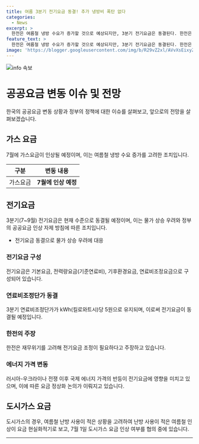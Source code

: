 ```yaml
---
title: 여름 3분기 전기요금 동결! 추가 냉방비 폭탄 없다
categories:
  - News
excerpt: >
  한전은 여름철 냉방 수요가 증가할 것으로 예상되지만, 3분기 전기요금은 동결된다. 한전은 LNG 가격 하락을 고려해 3분기 조정단가를 음수로 산정했으나, 정부의 지시에 따라 최대치인 +5원을 유지하기로 했다. 이에 대해 한전은 전기요금 동결보다는 인상이 필요하다고 주장하고 있으며, 국제 에너지 가격 반등으로 인한 적자를 우려하고 있다. 하지만 정부는 물가 상승 우려로 공공요금 인상을 최대한 자제하겠다는 입장이다. 도시가스의 경우에도 여름철 난방 사용이 적기 때문에 7월 1일 도시가스 요금 인상 여부에 대해 협의 중이다.
feature_text: >
  한전은 여름철 냉방 수요가 증가할 것으로 예상되지만, 3분기 전기요금은 동결된다. 한전은 LNG 가격 하락을 고려해 3분기 조정단가를 음수로 산정했으나, 정부의 지시에 따라 최대치인 +5원을 유지하기로 했다. 이에 대해 한전은 전기요금 동결보다는 인상이 필요하다고 주장하고 있으며, 국제 에너지 가격 반등으로 인한 적자를 우려하고 있다. 하지만 정부는 물가 상승 우려로 공공요금 인상을 최대한 자제하겠다는 입장이다. 도시가스의 경우에도 여름철 난방 사용이 적기 때문에 7월 1일 도시가스 요금 인상 여부에 대해 협의 중이다.
image: 'https://blogger.googleusercontent.com/img/b/R29vZ2xl/AVvXsEixyZcFfHzMRdzZMjFBmAUKJYCLCGyLL1o632UiGVXcaFdKo_bkvkuCioo0uUKlGfBVcT3P84aROyZIXSBEx3Aw5nCQ3pTgDom1WDC4m8eifvWiAmWEEVb4x6G_l8C0QH225ldMjyaFvpxGEBGNO37VmDTDMHGhJPq73UglMfDca1-0aw/s1600/blogspot.png'
---
```


<p><img src="https://blogger.googleusercontent.com/img/b/R29vZ2xl/AVvXsEixyZcFfHzMRdzZMjFBmAUKJYCLCGyLL1o632UiGVXcaFdKo_bkvkuCioo0uUKlGfBVcT3P84aROyZIXSBEx3Aw5nCQ3pTgDom1WDC4m8eifvWiAmWEEVb4x6G_l8C0QH225ldMjyaFvpxGEBGNO37VmDTDMHGhJPq73UglMfDca1-0aw/s1600/blogspot.png" alt="info 속보" /></p>

<h1 data-ke-size="size26"><b>공공요금 변동 이슈 및 전망</b></h1>

<p data-ke-size="size16">한국의 공공요금 변동 상황과 정부의 정책에 대한 이슈를 살펴보고, 앞으로의 전망을 살펴보겠습니다.</p>

<h2 data-ke-size="size24">가스 요금</h2>

<p data-ke-size="size16">7월에 가스요금이 인상될 예정이며, 이는 여름철 냉방 수요 증가를 고려한 조치입니다. </p>

<table>
<thead>
<tr>
<th>구분</th>
<th>변동 내용</th>
</tr>
</thead>
<tbody>
<tr>
<td>가스요금</td>
<td style="text-align: center; height: 17px;"><b>7월에 인상 예정</b></td>
</tr>
</tbody>
</table>

<h2 data-ke-size="size24">전기요금</h2>

<p data-ke-size="size16">3분기(7~9월) 전기요금은 현재 수준으로 동결될 예정이며, 이는 물가 상승 우려와 정부의 공공요금 인상 자제 방침에 따른 조치입니다.</p>

<ul>
<li>전기요금 동결으로 물가 상승 우려에 대응</li>
</ul>

<h3 data-ke-size="size22">전기요금 구성</h3>

<p data-ke-size="size16">전기요금은 기본요금, 전력량요금(기준연료비), 기후환경요금, 연료비조정요금으로 구성되어 있습니다.</p>

<h3 data-ke-size="size22">연료비조정단가 동결</h3>

<p data-ke-size="size16">3분기 연료비조정단가가 kWh(킬로와트시)당 5원으로 유지되며, 이로써 전기요금이 동결될 예정입니다.</p>

<h3 data-ke-size="size22">한전의 주장</h3>

<p data-ke-size="size16">한전은 재무위기를 고려해 전기요금 조정이 필요하다고 주장하고 있습니다.</p>

<h3 data-ke-size="size22">에너지 가격 변동</h3>

<p data-ke-size="size16">러시아-우크라이나 전쟁 이후 국제 에너지 가격의 반등이 전기요금에 영향을 미치고 있으며, 이에 따른 요금 정상화 논의가 이뤄지고 있습니다.</p>

<h2 data-ke-size="size24">도시가스 요금</h2>

<p data-ke-size="size16">도시가스의 경우, 여름철 난방 사용이 적은 상황을 고려하여 난방 사용이 적은 여름철 인상이 요금 현실화적기로 보고, 7월 1일 도시가스 요금 인상 여부를 협의 중에 있습니다.</p>

<hr>

<p data-ke-size="size16">&nbsp;</p>

